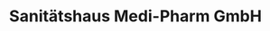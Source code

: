 ---
title: "Sanitätshaus Medi-Pharm GmbH"
url: /bielefeld/sanitaetshaus-medi-pharm-gmbh/
shop: Sanitätshaus
---